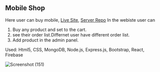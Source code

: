 ## Mobile Shop
Here user can buy mobile, [Live Site](https://mobile-store-ddad2.web.app/), [Server Repo](https://github.com/shakibshalim2/mobile-store-server)
In the webiste user can

1. Buy any product and set to the cart.
2. see their order list.Differnet user have different order list.
3. Add product in the admin panel.

Used: Html5, CSS, MongoDB, Node.js, Express.js, Bootstrap, React, Firebase

![Screenshot (151)](https://user-images.githubusercontent.com/76786635/116719985-7d5d0400-a9fd-11eb-8c9f-d75f9ebf6960.png)
